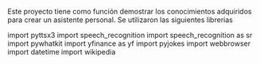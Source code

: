 Este proyecto tiene como función demostrar los conocimientos adquiridos para crear un asistente personal.
Se utilizaron las siguientes librerias

import pyttsx3
import speech_recognition
import speech_recognition as sr
import pywhatkit
import yfinance as yf
import pyjokes
import webbrowser
import datetime
import wikipedia
